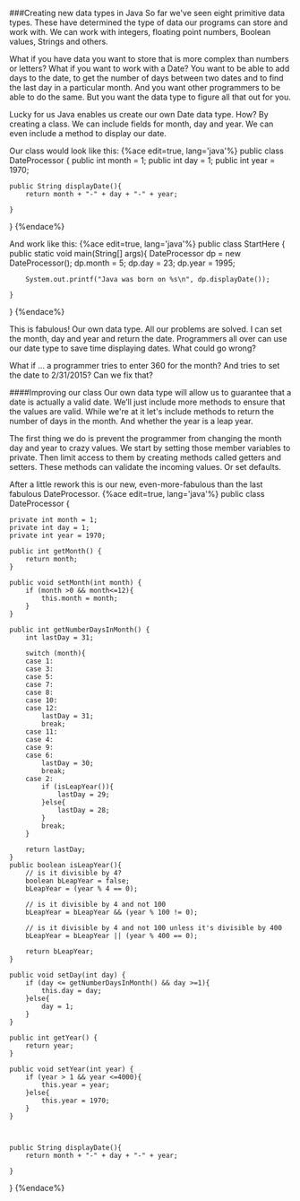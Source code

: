 ###Creating new data types in Java
So far we've seen eight primitive data types. These have determined the type of data our programs can store and work with. We can work with integers, floating point numbers, Boolean values, Strings and others. 

What if you have data you want to store that is more complex than numbers or letters? What if you want to work with a Date? You want to be able to add days to the date, to get the number of days between two dates and to find the last day in a particular month. And you want other programmers to be able to do the same. But you want the data type to figure all that out for you.

Lucky for us Java enables us create our own Date data type. How? By creating a class. We can include fields for month, day and year. We can even include a method to display our date.

Our class would look like this:
{%ace edit=true, lang='java'%}
public class DateProcessor {
	public int month = 1;
	public int day = 1;
	public int year = 1970;
	
	public String displayDate(){
		return month + "-" + day + "-" + year;
				
	}
}
{%endace%}

And work like this:
{%ace edit=true, lang='java'%}
public class StartHere {
	public static void main(String[] args){
		DateProcessor dp = new DateProcessor();
		dp.month = 5;
		dp.day = 23;
		dp.year = 1995;
		
		System.out.printf("Java was born on %s\n", dp.displayDate());
				
	}

}
{%endace%}

This is fabulous! Our own data type. All our problems are solved. I can set the month, day and year and return the date. Programmers all over can use our date type to save time displaying dates. What could go wrong?

What if ... a programmer tries to enter 360 for the month? And tries to set the date to 2/31/2015? Can we fix that?

####Improving our class
Our own data type will allow us to guarantee that a date is actually a valid date. We’ll just include more methods to ensure that the values are valid. While we're at it let's include methods to return the number of days in the month. And whether the year is a leap year.

The first thing we do is prevent the programmer from changing the month day and year to crazy values. We start by setting those member variables to private. Then limit access to them by creating methods called getters and setters. These methods can validate the incoming values. Or set defaults.

After a little rework this is our new, even-more-fabulous than the last fabulous DateProcessor.
{%ace edit=true, lang='java'%}
public class DateProcessor {

	private int month = 1;
	private int day = 1;
	private int year = 1970;
	
	public int getMonth() {
		return month;
	}

	public void setMonth(int month) {
		if (month >0 && month<=12){
		    this.month = month;
		}
	}

	public int getNumberDaysInMonth() {
		int lastDay = 31;
		
		switch (month){
		case 1:
		case 3:
		case 5:
		case 7:
		case 8:
		case 10:
		case 12:
			lastDay = 31;
			break;
		case 11:
		case 4:
		case 9:
		case 6:	
			lastDay = 30;
			break;
		case 2:	
			if (isLeapYear()){
				lastDay = 29;
			}else{
				lastDay = 28;
			}
			break;
		}
		
		return lastDay;
	}
	public boolean isLeapYear(){
        // is it divisible by 4?
        boolean bLeapYear = false;
        bLeapYear = (year % 4 == 0);

        // is it divisible by 4 and not 100
        bLeapYear = bLeapYear && (year % 100 != 0);

        // is it divisible by 4 and not 100 unless it's divisible by 400
        bLeapYear = bLeapYear || (year % 400 == 0);
        
        return bLeapYear;
	}

	public void setDay(int day) {
		if (day <= getNumberDaysInMonth() && day >=1){
		    this.day = day;
		}else{
			day = 1;
		}
	}

	public int getYear() {
		return year;
	}

	public void setYear(int year) {
		if (year > 1 && year <=4000){
			this.year = year;
		}else{
			this.year = 1970;
		}
	}


	
	public String displayDate(){
		return month + "-" + day + "-" + year;
				
	}
	
}
{%endace%}





